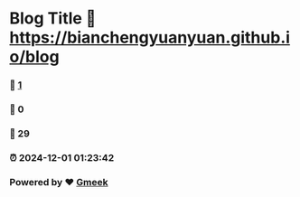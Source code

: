 # Blog Title :link: https://bianchengyuanyuan.github.io/blog 
### :page_facing_up: [1](https://bianchengyuanyuan.github.io/blog/tag.html) 
### :speech_balloon: 0 
### :hibiscus: 29 
### :alarm_clock: 2024-12-01 01:23:42 
### Powered by :heart: [Gmeek](https://github.com/Meekdai/Gmeek)
